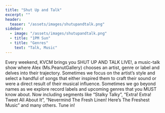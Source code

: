 ```yaml
---
title: "Shut Up and Talk"
excerpt: ""
header:
  teaser: "/assets/images/shutupandtalk.png"
sidebar:
  - image: "/assets/images/shutupandtalk.png"
  - title: "1PM Sun"
  - title: "Genres"
    text: "Talk, Music"
---
```


Every weekend, KVCM brings you SHUT UP AND TALK LIVE!, a music-talk show where Alex (Ms.PeanutGallery) chooses an artist, genre or label and delves into their trajectory. Sometimes we focus on the artist’s style and select a handful of songs that either inspired them to craft their sound or were a direct result of their musical influence. Sometimes we go beyond names as we explore record labels and upcoming genres that you MUST know about. Now including segments like “Stalky Talky”, “Extra! Extra! Tweet All About It”, “Nevermind The Fresh Linen! Here’s The Freshest Music” and many others. Tune in!
